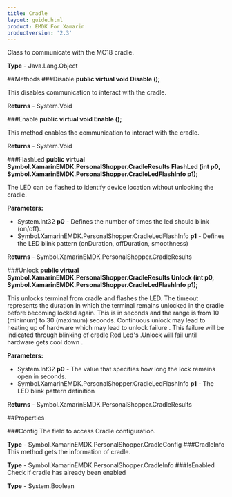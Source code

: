 ```yaml
---
title: Cradle
layout: guide.html
product: EMDK For Xamarin
productversion: '2.3'
---
```

Class to communicate with the MC18 cradle.

**Type** - Java.Lang.Object

##Methods
###Disable
**public virtual void Disable ();**

This disables communication to interact with the cradle.


**Returns** - System.Void

###Enable
**public virtual void Enable ();**

This method enables the communication to interact with the cradle.


**Returns** - System.Void

###FlashLed
**public virtual Symbol.XamarinEMDK.PersonalShopper.CradleResults FlashLed (int p0, Symbol.XamarinEMDK.PersonalShopper.CradleLedFlashInfo p1);**

The LED can be flashed to identify device location without unlocking the cradle.

**Parameters:** 

* System.Int32 **p0** - Defines the number of times the led should blink (on/off).
* Symbol.XamarinEMDK.PersonalShopper.CradleLedFlashInfo **p1** - Defines the LED blink pattern (onDuration, offDuration, smoothness)

**Returns** - Symbol.XamarinEMDK.PersonalShopper.CradleResults

###Unlock
**public virtual Symbol.XamarinEMDK.PersonalShopper.CradleResults Unlock (int p0, Symbol.XamarinEMDK.PersonalShopper.CradleLedFlashInfo p1);**

This unlocks terminal from cradle and flashes the LED. The timeout represents the duration in which the terminal remains unlocked in the cradle before becoming locked again. This is in seconds and the range is from 10 (minimum) to 30 (maximum) seconds. Continuous unlock may lead to heating up of hardware which may lead to unlock failure . This failure will be indicated through blinking of cradle Red Led's .Unlock will fail until hardware gets cool down .

**Parameters:** 

* System.Int32 **p0** - The value that specifies how long the lock remains open in seconds.
* Symbol.XamarinEMDK.PersonalShopper.CradleLedFlashInfo **p1** - The LED blink pattern definition

**Returns** - Symbol.XamarinEMDK.PersonalShopper.CradleResults

##Properties

###Config
The field to access Cradle configuration.


**Type** - Symbol.XamarinEMDK.PersonalShopper.CradleConfig
###CradleInfo
This method gets the information of cradle.

**Type** - Symbol.XamarinEMDK.PersonalShopper.CradleInfo
###IsEnabled
Check if cradle has already been enabled

**Type** - System.Boolean






